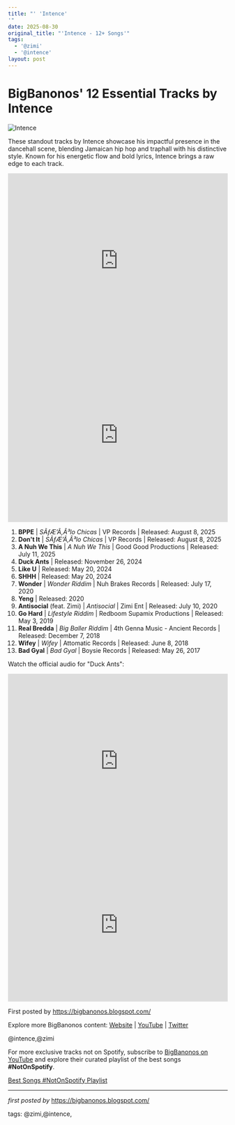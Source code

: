 ```yaml
---
title: "' 'Intence'
'"
date: 2025-08-30
original_title: "'Intence - 12+ Songs'"
tags:
  - '@zimi'
  - '@intence'
layout: post
---
```

<h1>BigBanonos' 12 Essential Tracks by Intence</h1> <img alt="Intence" src="https://www.caribbeannationalweekly.com/wp-content/uploads/2022/10/intence.jpg" /> <p>These standout tracks by Intence showcase his impactful presence in the dancehall scene, blending Jamaican hip hop and traphall with his distinctive style. Known for his energetic flow and bold lyrics, Intence brings a raw edge to each track.</p> <!-- Latest 2025 releases -->
<iframe width="100%" height="400" src="https://www.youtube.com/embed/ux6UpXiS5QY" title="Intence - BPPE (Official Video)" frameborder="0" allow="accelerometer; autoplay; clipboard-write; encrypted-media; gyroscope; picture-in-picture; web-share" allowfullscreen></iframe> <iframe width="100%" height="400" src="https://www.youtube.com/embed/qIAutMtKAF4" title="Intence - Don't It (Official Video)" frameborder="0" allow="accelerometer; autoplay; clipboard-write; encrypted-media; gyroscope; picture-in-picture; web-share" allowfullscreen></iframe> <ol> <li><strong>BPPE</strong> | <em>SÃƒÆ’Ã‚Â³lo Chicas</em> | VP Records | Released: August 8, 2025</li> <li><strong>Don't It</strong> | <em>SÃƒÆ’Ã‚Â³lo Chicas</em> | VP Records | Released: August 8, 2025</li> <li><strong>A Nuh We This</strong> | <em>A Nuh We This</em> | Good Good Productions | Released: July 11, 2025</li> <li><strong>Duck Ants</strong> | Released: November 26, 2024</li> <li><strong>Like U</strong> | Released: May 20, 2024</li> <li><strong>SHHH</strong> | Released: May 20, 2024</li> <li><strong>Wonder</strong> | <em>Wonder Riddim</em> | Nuh Brakes Records | Released: July 17, 2020</li> <li><strong>Yeng</strong> | Released: 2020</li> <li><strong>Antisocial</strong> (feat. Zimi) | <em>Antisocial</em> | Zimi Ent | Released: July 10, 2020</li> <li><strong>Go Hard</strong> | <em>Lifestyle Riddim</em> | Redboom Supamix Productions | Released: May 3, 2019</li> <li><strong>Real Bredda</strong> | <em>Big Baller Riddim</em> | 4th Genna Music - Ancient Records | Released: December 7, 2018</li> <li><strong>Wifey</strong> | <em>Wifey</em> | Attomatic Records | Released: June 8, 2018</li> <li><strong>Bad Gyal</strong> | <em>Bad Gyal</em> | Boysie Records | Released: May 26, 2017</li>
</ol> <p>Watch the official audio for "Duck Ants":</p>
<iframe width="100%" height="400" src="https://www.youtube.com/embed/2ogdEHuivOc" title="Intence - Duck Ants (Official Audio)" frameborder="0" allow="accelerometer; autoplay; clipboard-write; encrypted-media; gyroscope; picture-in-picture; web-share" allowfullscreen></iframe> <!-- Spotify playlist -->
<div> <iframe allow="autoplay; clipboard-write; encrypted-media; fullscreen; picture-in-picture" allowfullscreen="" frameborder="0" height="352" loading="lazy" src="https://open.spotify.com/embed/playlist/13e0RkA1SmMZKBoZwcWMJN?utm_source=generator" width="100%"></iframe>
</div> <p>First posted by <a href="https://bigbanonos.blogspot.com/">https://bigbanonos.blogspot.com/</a></p> <div> <p>Explore more BigBanonos content: <a href="https://bigbanonos.blogspot.com/">Website</a> | <a href="https://www.youtube.com/@BigBanonos">YouTube</a> | <a href="https://x.com/bigbanonos">Twitter</a></p>
</div> <!-- Tags -->
<p>@intence,@zimi</p>


<!--Subscribe and Playlist Links-->
<div>
    <p>For more exclusive tracks not on Spotify, subscribe to <a href="https://www.youtube.com/@BigBanonos" target="_blank">BigBanonos on YouTube</a> and explore their curated playlist of the best songs <strong>#NotOnSpotify</strong>.</p>
    <p><a href="https://www.youtube.com/playlist?list=PLtuNtuTatqI0kFahUCbtbfenC_ET5O_tr" target="_blank">Best Songs #NotOnSpotify Playlist<br /></a></p></div>

<hr />

<p><em>first posted by</em> <a href="https://bigbanonos.blogspot.com/" rel="noopener" target="_new">https://bigbanonos.blogspot.com/</a></p>

<p>tags: @zimi,@intence,</p>
